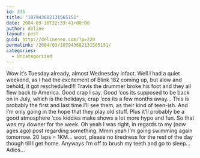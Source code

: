 ```yaml
---
id: 335
title: "107943682131565151"
date: 2004-03-16T22:33:41+00:00
author: deline
layout: post
guid: http://delineneo.com/?p=220
permalink: /2004/03/107943682131565151/
categories:
  - Uncategorized
---
```

Wow it&#8217;s Tuesday already, almost Wednesday infact. Well I had a quiet weekend, as I had the excitement of Blink 182 coming up, but alow and behold, it got rescheduled!!! Travis the drummer broke his foot and they all flew back to America. Good crap I say. Good &#8216;cos its supposed to be back on in July, which is the holidays, crap &#8216;cos its a few months away&#8230; This is probably the first and last time I&#8217;ll see them, as their kind of teen-ish. And I&#8217;m only going in the hope that they play old stuff. Plus it&#8217;ll probably be a good atmosphere &#8216;cos kiddies make shows a lot more hypo and fun. So that was my downer for the week. Oh yeah I was right, in regards to my (now ages ago) post regarding something. Mmm yeah I&#8217;m going swimming again tomorrow. 20 laps = 1KM&#8230; woot, please no tiredness for the rest of the day though till I get home. Anyways I&#8217;m off to brush my teeth and go to sleep&#8230; Adios&#8230;

